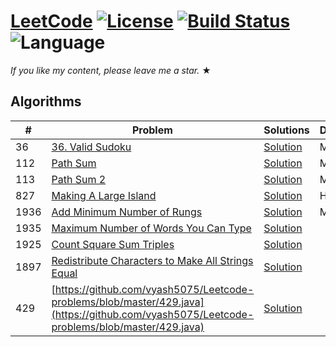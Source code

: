 # [LeetCode](https://leetcode.com/problemset/algorithms/) [![License](https://img.shields.io/badge/license-Apache_2.0-blue.svg)](LICENSE.md) [![Build Status](https://travis-ci.org/fishercoder1534/Leetcode.svg?branch=master)](https://travis-ci.org/fishercoder1534/Leetcode) ![Language](https://img.shields.io/badge/language-Java%20%2F%20MySQL%20%2F%20Bash-blue.svg) 

_If you like my content, please leave me a star._ &#9733;


## Algorithms

|  #  |      Problem     |   Solutions   | Difficulty  | Tag             
|-----|--------------------|---------------|-------------|------------
|36|[36. Valid Sudoku](https://leetcode.com/problems/valid-sudoku/)|[Solution](https://github.com/vyash5075/Leetcode-problems/blob/master/36.java) |Medium|Matrix||
|112|[Path Sum](https://github.com/vyash5075/Leetcode-problems/blob/master/112.java)|[Solution](https://github.com/vyash5075/Leetcode-problems/blob/master/112.java) |Medium|Trees||
|113|[Path Sum 2](https://github.com/vyash5075/Leetcode-problems/blob/master/113.java)|[Solution](https://github.com/vyash5075/Leetcode-problems/blob/master/113.java) |Medium|Trees||
|827|[Making A Large Island](https://leetcode.com/problems/making-a-large-island/)|[Solution](https://github.com/vyash5075/Leetcode-problems/blob/master/827.java) |Hard|Matrix||
|1936|[Add Minimum Number of Rungs](https://leetcode.com/problems/add-minimum-number-of-rungs/)|[Solution](../master/src/main/java/com/fishercoder/solutions/_1936.java) |Medium|Medium||
|1935|[Maximum Number of Words You Can Type](https://leetcode.com/problems/maximum-number-of-words-you-can-type/)|[Solution](../master/src/main/java/com/fishercoder/solutions/_1935.java) ||Easy|String|
|1925|[Count Square Sum Triples](https://leetcode.com/problems/count-square-sum-triples/)|[Solution](../master/src/main/java/com/fishercoder/solutions/_1925.java) ||Easy|Array, Greedy|
|1897|[Redistribute Characters to Make All Strings Equal](https://leetcode.com/problems/redistribute-characters-to-make-all-strings-equal/)|[Solution](../master/src/main/java/com/fishercoder/solutions/_1897.java) ||Easy|String, Greedy|
|429|[https://github.com/vyash5075/Leetcode-problems/blob/master/429.java](https://github.com/vyash5075/Leetcode-problems/blob/master/429.java)|[Solution](https://github.com/vyash5075/Leetcode-problems/blob/master/429.java) ||Easy|String,Greedy|
